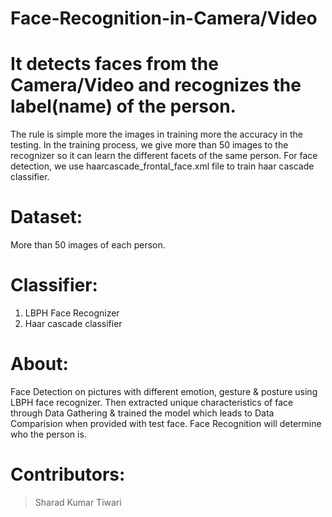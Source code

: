 # Face-Recognition-in-Camera/Video

# It detects faces from the Camera/Video and recognizes the label(name) of the person.
 The rule is simple more the images in training more the accuracy in the testing.
 In the training process, we give more than 50 images to the recognizer so it can learn the different facets of the same person.
 For face detection, we use haarcascade_frontal_face.xml file to train haar cascade classifier.

# Dataset:
More than 50 images of each person.

# Classifier:
1. LBPH Face Recognizer
2. Haar cascade classifier

# About:
Face Detection on pictures with different emotion, gesture & posture using LBPH face recognizer. 	Then extracted unique characteristics of face through Data
Gathering & trained the model which leads to Data Comparision when provided with test face. Face Recognition will determine who the person is.

# Contributors:
> Sharad Kumar Tiwari
